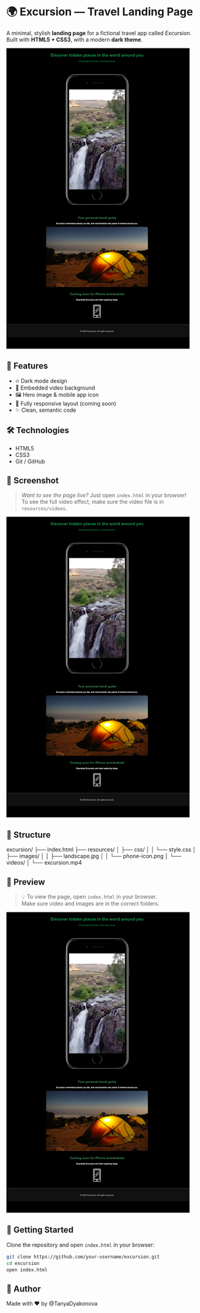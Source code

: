 # 🌍 Excursion — Travel Landing Page

A minimal, stylish **landing page** for a fictional travel app called *Excursion*.  
Built with **HTML5 + CSS3**, with a modern **dark theme**.

![screenshot](resources/images/screenshot.png)

## 🎯 Features

- 🔥 Dark mode design
- 🎥 Embedded video background
- 🖼️ Hero image & mobile app icon
- 📱 Fully responsive layout (coming soon)
- ✨ Clean, semantic code

## 🛠️ Technologies

- HTML5
- CSS3
- Git / GitHub

## 📸 Screenshot

> _Want to see the page live?_ Just open `index.html` in your browser!  
> To see the full video effect, make sure the video file is in `resources/videos`.

![Excursion Screenshot](resources/images/screenshot.png)

## 🧭 Structure

excursion/ ├── index.html ├── resources/ │ ├── css/ │ │ └── style.css │ ├── images/ │ │ ├── landscape.jpg │ │ └── phone-icon.png │ └── videos/ │ └── excursion.mp4


## 📸 Preview

> 💡 To view the page, open `index.html` in your browser.  
> Make sure video and images are in the correct folders.

![Excursion Screenshot](resources/images/screenshot.png)

## 🚀 Getting Started

Clone the repository and open `index.html` in your browser:

```bash
git clone https://github.com/your-username/excursion.git
cd excursion
open index.html
```
## 🙌 Author
Made with ❤️ by @TanyaDyakonova

